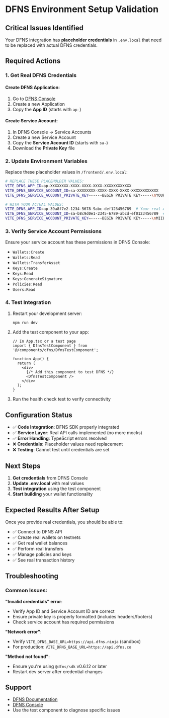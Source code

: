 # DFNS Environment Setup Validation

## Critical Issues Identified

Your DFNS integration has **placeholder credentials** in `.env.local` that need to be replaced with actual DFNS credentials.

## Required Actions

### 1. Get Real DFNS Credentials

#### Create DFNS Application:
1. Go to [DFNS Console](https://console.dfns.ninja) 
2. Create a new Application
3. Copy the **App ID** (starts with `ap-`)

#### Create Service Account:
1. In DFNS Console → Service Accounts
2. Create a new Service Account  
3. Copy the **Service Account ID** (starts with `sa-`)
4. Download the **Private Key** file

### 2. Update Environment Variables

Replace these placeholder values in `/frontend/.env.local`:

```bash
# REPLACE THESE PLACEHOLDER VALUES:
VITE_DFNS_APP_ID=ap-XXXXXXXX-XXXX-XXXX-XXXX-XXXXXXXXXXXX
VITE_DFNS_SERVICE_ACCOUNT_ID=sa-XXXXXXXX-XXXX-XXXX-XXXX-XXXXXXXXXXXX  
VITE_DFNS_SERVICE_ACCOUNT_PRIVATE_KEY=-----BEGIN PRIVATE KEY-----\nYOUR_PRIVATE_KEY_HERE\n-----END PRIVATE KEY-----

# WITH YOUR ACTUAL VALUES:
VITE_DFNS_APP_ID=ap-39a8f7e2-1234-5678-9abc-def123456789  # Your real App ID
VITE_DFNS_SERVICE_ACCOUNT_ID=sa-b8c9d0e1-2345-6789-abcd-ef0123456789  # Your real Service Account ID
VITE_DFNS_SERVICE_ACCOUNT_PRIVATE_KEY=-----BEGIN PRIVATE KEY-----\nMIIEvQIBADANBgkqhkiG9w0BAQEFAASCBKcwggSjAgEAAoIBAQC...\n-----END PRIVATE KEY-----  # Your real private key
```

### 3. Verify Service Account Permissions

Ensure your service account has these permissions in DFNS Console:
- `Wallets:Create`
- `Wallets:Read` 
- `Wallets:TransferAsset`
- `Keys:Create`
- `Keys:Read`
- `Keys:GenerateSignature`
- `Policies:Read`
- `Users:Read`

### 4. Test Integration

1. Restart your development server:
   ```bash
   npm run dev
   ```

2. Add the test component to your app:
   ```tsx
   // In App.tsx or a test page
   import { DfnsTestComponent } from '@/components/dfns/DfnsTestComponent';
   
   function App() {
     return (
       <div>
         {/* Add this component to test DFNS */}
         <DfnsTestComponent />
       </div>
     );
   }
   ```

3. Run the health check test to verify connectivity

## Configuration Status

- ✅ **Code Integration**: DFNS SDK properly integrated
- ✅ **Service Layer**: Real API calls implemented (no more mocks)
- ✅ **Error Handling**: TypeScript errors resolved
- ❌ **Credentials**: Placeholder values need replacement
- ❌ **Testing**: Cannot test until credentials are set

## Next Steps

1. **Get credentials** from DFNS Console
2. **Update .env.local** with real values
3. **Test integration** using the test component
4. **Start building** your wallet functionality

## Expected Results After Setup

Once you provide real credentials, you should be able to:
- ✅ Connect to DFNS API
- ✅ Create real wallets on testnets
- ✅ Get real wallet balances  
- ✅ Perform real transfers
- ✅ Manage policies and keys
- ✅ See real transaction history

## Troubleshooting

### Common Issues:

**"Invalid credentials" error**:
- Verify App ID and Service Account ID are correct
- Ensure private key is properly formatted (includes headers/footers)
- Check service account has required permissions

**"Network error"**:  
- Verify `VITE_DFNS_BASE_URL=https://api.dfns.ninja` (sandbox)
- For production: `VITE_DFNS_BASE_URL=https://api.dfns.co`

**"Method not found"**:
- Ensure you're using `@dfns/sdk` v0.6.12 or later
- Restart dev server after credential changes

## Support

- [DFNS Documentation](https://docs.dfns.co)
- [DFNS Console](https://console.dfns.ninja)
- Use the test component to diagnose specific issues